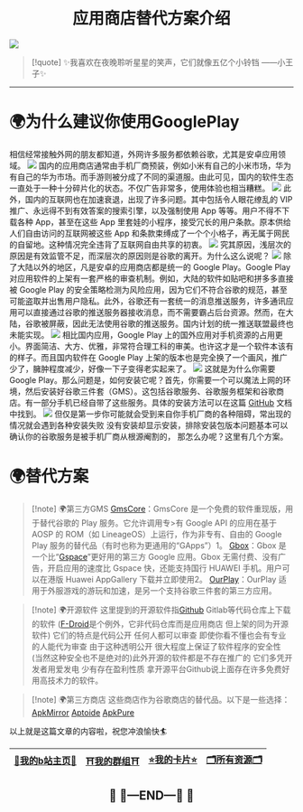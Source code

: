 # <center>应用商店替代方案介绍</center>
![](https://3acf33aa.telegraph-image-bnz.pages.dev/file/1fe204009efdf61a222c7.jpg)
>[!quote] ✨我喜欢在夜晚聆听星星的笑声，它们就像五亿个小铃铛 ——小王子✨

---
# 🌍为什么建议你使用GooglePlay
相信经常接触外网的朋友都知道，外网许多服务都依赖谷歌，尤其是安卓应用领域。
![](https://3acf33aa.telegraph-image-bnz.pages.dev/file/1c49672b4a903fa88fecf.png)
国内的应用商店通常由手机厂商预装，例如小米有自己的小米市场，华为有自己的华为市场。而手游则被分成了不同的渠道服。由此可见，国内的软件生态一直处于一种十分碎片化的状态。不仅广告非常多，使用体验也相当糟糕。
![](https://3acf33aa.telegraph-image-bnz.pages.dev/file/6a3142a9ae2aac49ea7de.png)
此外，国内的互联网也在加速衰退，出现了许多问题。其中包括令人眼花缭乱的 VIP 推广、永远得不到有效答案的搜索引擎，以及强制使用 App 等等。用户不得不下载各种 App，甚至在这些 App 里套娃的小程序，接受冗长的用户条款。原本供给人们自由访问的互联网被这些 App 和条款束缚成了一个个小格子，再无属于网民的自留地。这种情况完全违背了互联网自由共享的初衷。
![](https://3acf33aa.telegraph-image-bnz.pages.dev/file/c70f20cd127d19b714ee4.png)
究其原因，浅层次的原因是有效监管不足，而深层次的原因则是谷歌的离开。为什么这么说呢？
![](https://3acf33aa.telegraph-image-bnz.pages.dev/file/e5589cc11f721894b5ee8.png)
除了大陆以外的地区，凡是安卓的应用商店都是统一的 Google Play。Google Play 对应用软件的上架有一套严格的审查机制。例如，大陆的软件如贴吧和拼多多直接被 Google Play 的安全策略检测为风险应用，因为它们不符合谷歌的规范，甚至可能盗取并出售用户隐私。此外，谷歌还有一套统一的消息推送服务，许多通讯应用可以直接通过谷歌的推送服务器接收消息，而不需要霸占后台资源。然而，在大陆，谷歌被屏蔽，因此无法使用谷歌的推送服务。国内计划的统一推送联盟最终也未能实现。
![](https://3acf33aa.telegraph-image-bnz.pages.dev/file/f959f77abb5efafdb3b3b.png)
相比国内应用，Google Play 上的国外应用对手机资源的占用更小。界面简洁、大方、优雅，非常符合理工科的审美。也许这才是一个软件本该有的样子。而且国内软件在 Google Play 上架的版本也是完全换了一个画风，推广少了，臃肿程度减少，好像一下子变得老实起来了。
![](https://3acf33aa.telegraph-image-bnz.pages.dev/file/4079077ce112d0e808074.png)
这就是为什么你需要 Google Play。那么问题是，如何安装它呢？首先，你需要一个可以魔法上网的环境，然后安装好谷歌三件套（GMS）。这包括谷歌服务、谷歌服务框架和谷歌商店。有一部分手机已经自带了这些服务。具体的安装方法可以在这篇 [GitHub](https://github.com/hideuvpn/android-google-play-store) 文档 中找到。
![](https://3acf33aa.telegraph-image-bnz.pages.dev/file/bef548942c18d98cd4f09.png)
但仅是第一步你可能就会受到来自你手机厂商的各种阻碍，常出现的情况就会遇到各种安装失败 没有安装却显示安装，排除安装包版本问题基本可以确认你的谷歌服务是被手机厂商从根源阉割的，
那怎么办呢？这里有几个方案。
# 🌍替代方案
>[!note] 🌍第三方GMS
> [GmsCore](https://revanced.net/gmscore-microg)：GmsCore 是一个免费的软件重现版，用于替代谷歌的 Play 服务。它允许调用专>有 Google API 的应用在基于 AOSP 的 ROM（如 LineageOS）上运行，作为非专有、自由的 Google Play 服务的替代品（有时也称为更通用的“GApps”）1。
[Gbox](https://gboxlab.com/)：Gbox 是一个比“[Gspace](https://gspaceteam.com/)”更好用的第三方 Google 应用。Gbox 无需付费、没有广告，开启应用的速度比 Gspace 快，还能支持国行 HUAWEI 手机。用户可以在港版 Huawei AppGallery 下载并立即使用2。
[OurPlay](https://m.ourplay.net/)：OurPlay 适用于外服游戏的游玩和加速，是另一个支持谷歌三件套的第三方应用。

>[!note] 🌍开源软件
这里提到的开源软件指[Github](https://github.com/) Gitlab等代码仓库上下载的软件 ([F-Droid](https://f-droid.org/en/)是个例外，它非代码仓库而是应用商店 但上架的同为开源软件)  它们的特点是代码公开 任何人都可以审查 即使你看不懂也会有专业的人能代为审查 由于这种透明公开 很大程度上保证了软件程序的安全性 (当然这种安全也不是绝对的)此外开源的软件都是不存在推广的 它们多凭开发者用爱发电 少有存在盈利性质 拿开源平台Github说上面存在许多免费好用高技术力的软件。

>[!note] 🌍第三方商店
这些商店作为谷歌商店的替代品。以下是一些选择：
[ApkMirror](https://www.apkmirror.com/) [Aptoide](https://en.aptoide.com/) [ApkPure](https://apkpure.com/cn/)

以上就是这篇文章的内容啦，祝您冲浪愉快🏄

| [🌸**我的b站主页**🌸](https://space.bilibili.com/181073412?spm_id_from=333.1007.0.0) | [⛩️**我的群组**⛩️](https://flowershow.youzhidanbairu.eu.org/%F0%9F%A7%AD%E7%B4%A2%E5%BC%95/%E5%8A%A0%E5%85%A5%E6%88%91%E7%9A%84%E7%BE%A4%E7%BB%84%F0%9F%A6%84%F0%9F%8C%88) | [⭐**我的卡片**⭐](https://bento.me/aipio) | [🗂️**所有资源**🗂️](https://studentcitruscollege-my.sharepoint.com/:f:/g/personal/leoooksn556_student_citruscollege_edu/Ev_c9YZu5TJFphuoOtMM9ioBH4_fuH7Jha0KBflx4pxNCw?e=ygn9z3) |
| ------------------------------------------------------------------------------- | ---------------------------------------------------------------------------------------------------------------------------------------------------------------------- | ------------------------------------ | ----------------------------------------------------------------------------------------------------------------------------------------------------------------------------- |
## <center>🛑  🚧—END—🚧  🛑</center>
